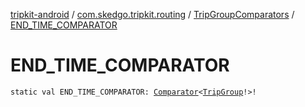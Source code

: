 [tripkit-android](../../index.md) / [com.skedgo.tripkit.routing](../index.md) / [TripGroupComparators](index.md) / [END_TIME_COMPARATOR](./-e-n-d_-t-i-m-e_-c-o-m-p-a-r-a-t-o-r.md)

# END_TIME_COMPARATOR

`static val END_TIME_COMPARATOR: `[`Comparator`](https://docs.oracle.com/javase/7/docs/api/java/util/Comparator.html)`<`[`TripGroup`](../-trip-group/index.md)`!>!`
